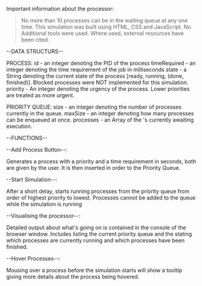 Important information about the processor:

>No more than 10 processes can be in the waiting queue at any one time. 
>This simulation was built using HTML, CSS and JavaScript. No Additional tools were used. Where used, external resources have been cited. 

--DATA STRUCTURS--

PROCESS:
<ADT>
<Attributes>
id - an integer denoting the PID of the process
timeRequired - an integer denoting the time requirement of the job in milliseconds
state - a String denoting the current state of the process [ready, running, (done, finished)]. Blocked processes were NOT implemented for this  simulation. 
priority - An integer denoting the urgency of the process. Lower priorities are treated as more urgent. 

PRIORITY QUEUE:
<ADT>
<Attributes>
size - an integer denoting the number of processes currently in the queue.
maxSize - an integer denoting how many processes can be enqueued at once.
processes - an Array of the <Process>'s currently awaiting execution.
    
--FUNCTIONS--

--Add Process Button--:

Generates a process with a priority and a time requirement in seconds, both are given by the user. It is then inserted in order to the Priority Queue.

--Start Simulation--:

After a short delay, starts running processes from the priority queue from order of highest priority to lowest. Processes cannot be added to the queue while the simulation is running

--Visualising the processor--:

Detailed output about what's going on is contained in the console of the browser window. Includes listing the current priority queue and the stating which processes are currently running and which processes have been finished. 

--Hover Processes--:

Mousing over a process before the simulation starts will show a tooltip giving more details about the process being hovered.